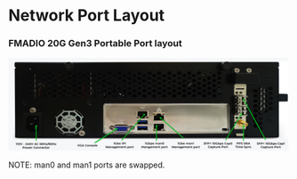 # Network Port Layout

### FMADIO 20G Gen3 Portable Port layout

![FMADIO20p3 Port Laayout](.gitbook/assets/20210830_fmadio20p3-port-layout.png)

NOTE: man0 and man1 ports are swapped.

